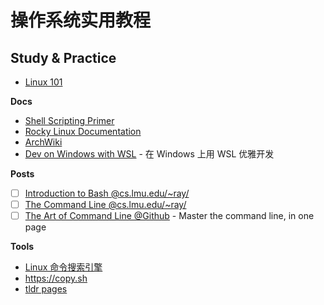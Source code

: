 # 操作系统实用教程

## Study & Practice

-   [Linux 101](https://101.lug.ustc.edu.cn/)

**Docs**

-   [Shell Scripting Primer](https://developer.apple.com/library/archive/documentation/OpenSource/Conceptual/ShellScripting/Introduction/Introduction.html#//apple_ref/doc/uid/TP40004268-TP40003516-SW1)
-   [Rocky Linux Documentation](https://docs.rockylinux.org/)
-   [ArchWiki](https://wiki.archlinux.org/)
-   [Dev on Windows with WSL](https://dowww.spencerwoo.com/) - 在 Windows 上用 WSL 优雅开发

**Posts**

-   [ ] [Introduction to Bash @cs.lmu.edu/~ray/](https://cs.lmu.edu/~ray/notes/bash/)
-   [ ] [The Command Line @cs.lmu.edu/~ray/](https://cs.lmu.edu/~ray/notes/commandline/)
-   [ ] [The Art of Command Line @Github](https://github.com/jlevy/the-art-of-command-line) - Master the command line, in one page

**Tools**

-   [Linux 命令搜索引擎](https://wangchujiang.com/linux-command/)
-   <https://copy.sh>
-   [tldr pages](https://tldr.sh/)